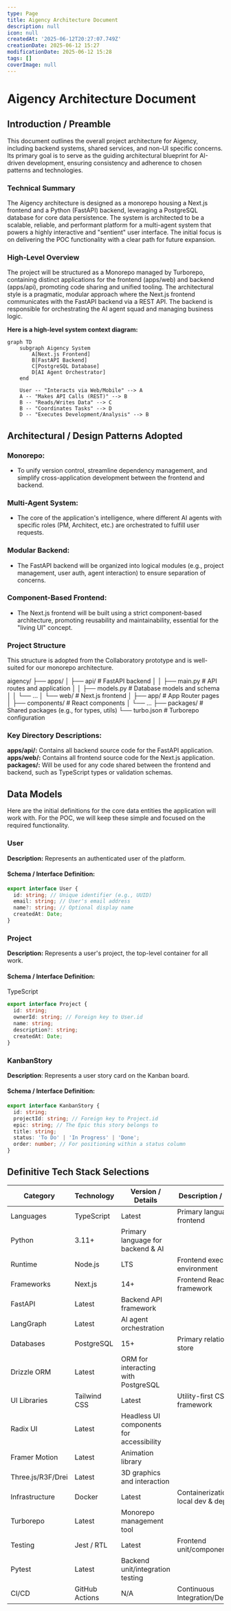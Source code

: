 ```yaml
---
type: Page
title: Aigency Architecture Document
description: null
icon: null
createdAt: '2025-06-12T20:27:07.749Z'
creationDate: 2025-06-12 15:27
modificationDate: 2025-06-12 15:28
tags: []
coverImage: null
---
```


# Aigency Architecture Document

## Introduction / Preamble

This document outlines the overall project architecture for Aigency, including backend systems, shared services, and non-UI specific concerns. Its primary goal is to serve as the guiding architectural blueprint for AI-driven development, ensuring consistency and adherence to chosen patterns and technologies.

### Technical Summary

The Aigency architecture is designed as a monorepo housing a Next.js frontend and a Python (FastAPI) backend, leveraging a PostgreSQL database for core data persistence. The system is architected to be a scalable, reliable, and performant platform for a multi-agent system that powers a highly interactive and "sentient" user interface. The initial focus is on delivering the POC functionality with a clear path for future expansion.

### High-Level Overview

The project will be structured as a Monorepo managed by Turborepo, containing distinct applications for the frontend (apps/web) and backend (apps/api), promoting code sharing and unified tooling. The architectural style is a pragmatic, modular approach where the Next.js frontend communicates with the FastAPI backend via a REST API. The backend is responsible for orchestrating the AI agent squad and managing business logic.

**Here is a high-level system context diagram:**

```mermaid
graph TD
    subgraph Aigency System
        A[Next.js Frontend]
        B[FastAPI Backend]
        C[PostgreSQL Database]
        D[AI Agent Orchestrator]
    end

    User -- "Interacts via Web/Mobile" --> A
    A -- "Makes API Calls (REST)" --> B
    B -- "Reads/Writes Data" --> C
    B -- "Coordinates Tasks" --> D
    D -- "Executes Development/Analysis" --> B
```

## Architectural / Design Patterns Adopted

### Monorepo:

- To unify version control, streamline dependency management, and simplify cross-application development between the frontend and backend.

### Multi-Agent System:

- The core of the application's intelligence, where different AI agents with specific roles (PM, Architect, etc.) are orchestrated to fulfill user requests.

### Modular Backend:

- The FastAPI backend will be organized into logical modules (e.g., project management, user auth, agent interaction) to ensure separation of concerns.

### Component-Based Frontend:

- The Next.js frontend will be built using a strict component-based architecture, promoting reusability and maintainability, essential for the "living UI" concept.

### Project Structure

This structure is adopted from the Collaboratory prototype and is well-suited for our monorepo architecture.

aigency/
├── apps/
│   ├── api/                 # FastAPI backend
│   │   ├── main.py         # API routes and application
│   │   ├── models.py       # Database models and schema
│   │   └── ...
│   └── web/                # Next.js frontend
│       ├── app/            # App Router pages
│       ├── components/     # React components
│       └── ...
├── packages/               # Shared packages (e.g., for types, utils)
└── turbo.json             # Turborepo configuration

### Key Directory Descriptions:

**apps/api/:** Contains all backend source code for the FastAPI application.
**apps/web/:** Contains all frontend source code for the Next.js application.
**packages/:** Will be used for any code shared between the frontend and backend, such as TypeScript types or validation schemas.

## Data Models

Here are the initial definitions for the core data entities the application will work with. For the POC, we will keep these simple and focused on the required functionality.

### User
**Description:** Represents an authenticated user of the platform.

#### Schema / Interface Definition:

```TypeScript
export interface User {
  id: string; // Unique identifier (e.g., UUID)
  email: string; // User's email address
  name?: string; // Optional display name
  createdAt: Date;
}
```

### Project

**Description:** Represents a user's project, the top-level container for all work.

#### Schema / Interface Definition:
TypeScript

```TypeScript
export interface Project {
  id: string;
  ownerId: string; // Foreign key to User.id
  name: string;
  description?: string;
  createdAt: Date;
}
```

### KanbanStory

**Description**: Represents a user story card on the Kanban board.

#### Schema / Interface Definition:

```TypeScript
export interface KanbanStory {
  id: string;
  projectId: string; // Foreign key to Project.id
  epic: string; // The Epic this story belongs to
  title: string;
  status: 'To Do' | 'In Progress' | 'Done';
  order: number; // For positioning within a status column
}
```

## Definitive Tech Stack Selections

| Category  | Technology | Version / Details | Description / Purpose         |
|-----------|------------|-------------------|-------------------------------|
| Languages | TypeScript | Latest            | Primary language for frontend |
| Python	| 3.11+	| Primary language for backend & AI |
| Runtime	| Node.js	| LTS	| Frontend execution environment |
| Frameworks	| Next.js	| 14+	| Frontend React framework |
| FastAPI	| Latest	| Backend API framework |
| LangGraph	| Latest	| AI agent orchestration |
| Databases	| PostgreSQL	| 15+	| Primary relational data store |
| Drizzle ORM	| Latest	| ORM for interacting with PostgreSQL |
| UI Libraries	| Tailwind CSS	| Latest	| Utility-first CSS framework |
| Radix UI	| Latest	| Headless UI components for accessibility |
| Framer Motion	| Latest	| Animation library |
| Three.js/R3F/Drei	| Latest	| 3D graphics and interaction |
| Infrastructure	| Docker	| Latest	| Containerization for local dev & deployment |
| Turborepo	| Latest	| Monorepo management tool |
| Testing	| Jest / RTL	| Latest	| Frontend unit/component testing |
| Pytest	| Latest	| Backend unit/integration testing |
| CI/CD	| GitHub Actions	| N/A	| Continuous Integration/Deployment |








